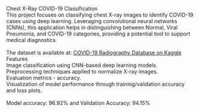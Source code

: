 Chest X-Ray COVID-19 Classification <br>
This project focuses on classifying chest X-ray images to identify COVID-19 cases using deep learning. Leveraging convolutional neural networks (CNNs), this application helps in distinguishing between Normal, Viral Pneumonia, and COVID-19 categories, providing a potential tool to support medical diagnostics.
<br> <br>
The dataset is available at: [COVID-19 Radiography Database on Kaggle](https://github.com/brainmentorsblogs/data_science/blob/main/CovidCNN_XrayClassification.ipynb)
<br>
Features <br>
Image classification using CNN-based deep learning models. <br>
Preprocessing techniques applied to normalize X-ray images. <br>
Evaluation metrics - accuracy. <br>
Visualization of model performance through training/validation accuracy and loss plots. 
<br>
<br>
Model accuracy: 96.92% and Validation Accuracy: 94.15%
